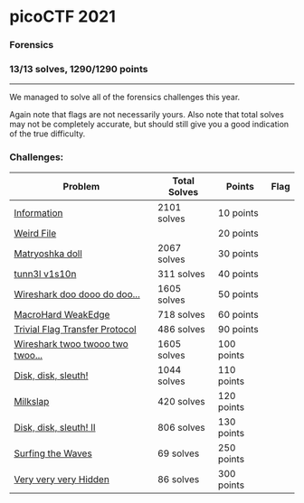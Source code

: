 # picoCTF 2021

### Forensics
### 13/13 solves, 1290/1290 points
---
We managed to solve all of the forensics challenges this year.

Again note that flags are not necessarily yours. Also note that total solves may not be completely accurate, but should still give you a good indication of the true difficulty.

### Challenges:

|Problem |Total Solves|Points|Flag|
|---------|------|------|-------|
|[Information](Information)|2101 solves|10 points||
|[Weird File](Weird%20File)||20 points||
|[Matryoshka doll](Matryoshka%20doll)|2067 solves|30 points||
|[tunn3l v1s10n](tunn3l%20v1s10n)|311 solves|40 points||
|[Wireshark doo dooo do doo...](Wireshark%20doo%20dooo%20do%20doo)|1605 solves|50 points||
|[MacroHard WeakEdge](MacroHard%20WeakEdge)|718 solves|60 points||
|[Trivial Flag Transfer Protocol](Trivial%20Flag%20Transfer%20Protocol)|486 solves|90 points||
|[Wireshark twoo twooo two twoo...](Wireshark%20twoo%20twooo%20two%20twoo)|1605 solves|100 points||
|[Disk, disk, sleuth!](Disk,%20disk,%20sleuth!)|1044 solves|110 points||
|[Milkslap](Milkslap)|420 solves|120 points||
|[Disk, disk, sleuth! II](Disk,%20disk,%20sleuth!%20II)|806 solves|130 points||
|[Surfing the Waves](Surfing%20the%20Waves)|69 solves|250 points||
|[Very very very Hidden](Very%20very%20very%20Hidden)|86 solves|300 points||
